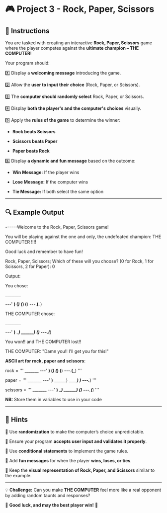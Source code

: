 # 🎮 Project 3 - Rock, Paper, Scissors  

## 📌 Instructions  

You are tasked with creating an interactive **Rock, Paper, Scissors** game where the player competes against the **ultimate champion – THE COMPUTER**!  

Your program should:  

1️⃣ Display a **welcoming message** introducing the game.  

2️⃣ Allow the **user to input their choice** (Rock, Paper, or Scissors).  

3️⃣ The **computer should randomly select** Rock, Paper, or Scissors.  

4️⃣ Display **both the player's and the computer's choices** visually.  

5️⃣ Apply the **rules of the game** to determine the winner:  
   - **Rock beats Scissors**  

   - **Scissors beats Paper**  

   - **Paper beats Rock**  

6️⃣ Display **a dynamic and fun message** based on the outcome:  
   - **Win Message:** If the player wins  

   - **Lose Message:** If the computer wins  

   - **Tie Message:** If both select the same option  

---

## 🔍 Example Output  

------Welcome to the Rock, Paper, Scissors game!

You will be playing against the one and only, the undefeated champion: THE COMPUTER !!!!

Good luck and remember to have fun!

Rock, Paper, Scissors; Which of these will you choose?
(0 for Rock, 1 for Scissors, 2 for Paper): 0

Output: 

You chose:

    _______
---'   ____)
      (_____)
      (_____)
      (____)
---.__(___)


THE COMPUTER chose:

    _______
---'   ____)____
          ______)
       __________)
      (____)
---.__(___)

You won!! and THE COMPUTER lost!!

THE COMPUTER: "Damn you!! I'll get you for this!"

**ASCII art for rock, paper and scissors**:


rock = '''
    _______
---'   ____)
      (_____)
      (_____)
      (____)
---.__(___)
'''

paper = '''
    _______
---'   ____)____
          ______)
          _______)
         _______)
---.__________)
'''

scissors = '''
    _______
---'   ____)____
          ______)
       __________)
      (____)
---.__(___)
'''

**NB:** Store them in variables to use in your code


---

## 📝 Hints  

🔹 Use **randomization** to make the computer’s choice unpredictable.  

🔹 Ensure your program **accepts user input and validates it properly**. 

🔹 Use **conditional statements** to implement the game rules.  

🔹 Add **fun messages** for when the player **wins, loses, or ties**. 
 
🔹 Keep the **visual representation of Rock, Paper, and Scissors** similar to the example.  

---

💡 **Challenge:** Can you make **THE COMPUTER** feel more like a real opponent by adding random taunts and responses?  

🚀 **Good luck, and may the best player win!** 🎯  
